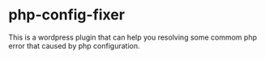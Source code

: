# php-config-fixer
This is a wordpress plugin that can help you resolving some commom php error that caused by php configuration.
